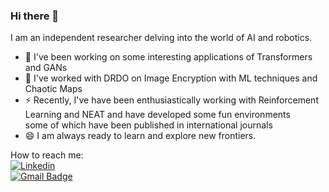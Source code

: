 ### Hi there 👋

I am an independent researcher delving into the world of AI and robotics. <br>
- 🔭 I've been working on some interesting applications of Transformers and GANs
- 🌱 I've worked with DRDO on Image Encryption with ML techniques and Chaotic Maps
- ⚡ Recently, I've have been enthusiastically working with Reinforcement Learning and NEAT and have developed some fun environments <br> some of which have been published in international journals 
- 😄 I am always ready to learn and explore new frontiers. 

How to reach me:<br>
[![Linkedin](https://img.shields.io/badge/Linkedin-Anirudh%20Menon-success?style=for-the-badge&logo=linkedin)](https://www.linkedin.com/in/anirudh-menon-0b7764170/)<br>
[![Gmail Badge](https://img.shields.io/badge/-anirudhrajiv1999@gmail.com-c14438?style=flat-square&logo=Gmail&logoColor=white&link=mailto:anirudhrajiv1999@gmail.com)](mailto:anirudhrajiv1999@gmail.com)

<!--
**axe76/axe76** is a ✨ _special_ ✨ repository because its `README.md` (this file) appears on your GitHub profile.

Here are some ideas to get you started:

- 🔭 I’m currently working on ...
- 🌱 I’m currently learning ...
- 👯 I’m looking to collaborate on ...
- 🤔 I’m looking for help with ...
- 💬 Ask me about ...
- 📫 How to reach me: ...
- 😄 Pronouns: ...
- ⚡ Fun fact: ...
-->
